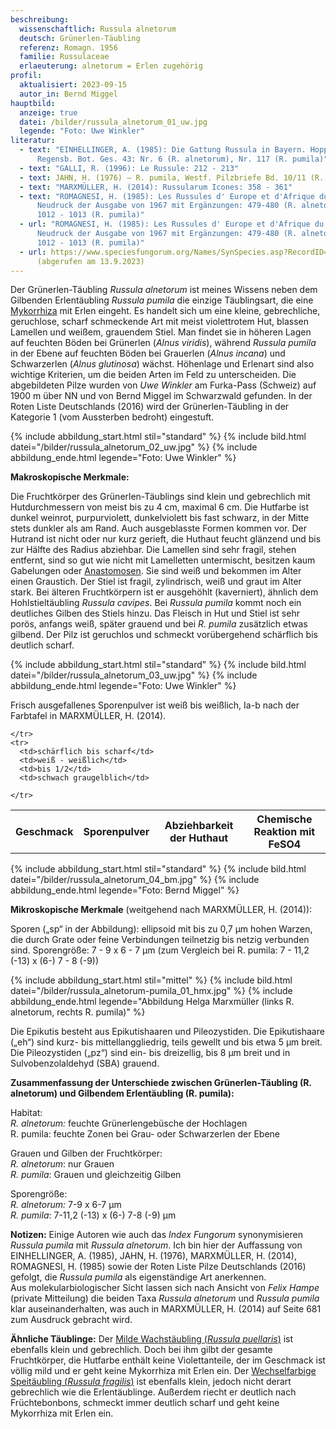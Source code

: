 ```yaml
---
beschreibung:
  wissenschaftlich: Russula alnetorum
  deutsch: Grünerlen-Täubling
  referenz: Romagn. 1956
  familie: Russulaceae
  erlaeuterung: alnetorum = Erlen zugehörig
profil:
  aktualisiert: 2023-09-15
  autor_in: Bernd Miggel
hauptbild:
  anzeige: true
  datei: /bilder/russula_alnetorum_01_uw.jpg
  legende: "Foto: Uwe Winkler"
literatur:
  - text: "EINHELLINGER, A. (1985): Die Gattung Russula in Bayern. Hoppea, Denkschr.
      Regensb. Bot. Ges. 43: Nr. 6 (R. alnetorum), Nr. 117 (R. pumila)"
  - text: "GALLI, R. (1996): Le Russule: 212 - 213"
  - text: JAHN, H. (1976) – R. pumila, Westf. Pilzbriefe Bd. 10/11 (R. pumila)
  - text: "MARXMÜLLER, H. (2014): Russularum Icones: 358 - 361"
  - text: "ROMAGNESI, H. (1985): Les Russules d' Europe et d'Afrique du Nord.
      Neudruck der Ausgabe von 1967 mit Ergänzungen: 479-480 (R. alnetorum),
      1012 - 1013 (R. pumila)"
  - url: "ROMAGNESI, H. (1985): Les Russules d' Europe et d'Afrique du Nord.
      Neudruck der Ausgabe von 1967 mit Ergänzungen: 479-480 (R. alnetorum),
      1012 - 1013 (R. pumila)"
  - url: https://www.speciesfungorum.org/Names/SynSpecies.asp?RecordID=305347
      (abgerufen am 13.9.2023)
---
```

Der Grünerlen-Täubling *Russula alnetorum* ist meines Wissens neben dem Gilbenden Erlentäubling *Russula pumila* die einzige Täublingsart, die eine [Mykorrhiza](Mykorrhiza "Glossar") mit Erlen eingeht. Es handelt sich um eine kleine, gebrechliche, geruchlose, scharf schmeckende Art mit meist violettrotem Hut, blassen Lamellen und weißem, grauendem Stiel. Man findet sie in höheren Lagen auf feuchten Böden bei Grünerlen (*Alnus viridis*), während *Russula pumila* in der Ebene auf feuchten Böden bei Grauerlen (*Alnus incana*) und Schwarzerlen (*Alnus glutinosa*) wächst. Höhenlage und Erlenart sind also wichtige Kriterien, um die beiden Arten im Feld zu unterscheiden. Die abgebildeten Pilze wurden von *Uwe Winkler* am Furka-Pass (Schweiz) auf 1900 m über NN und von Bernd Miggel im Schwarzwald gefunden. In der Roten Liste Deutschlands (2016) wird der Grünerlen-Täubling in der Kategorie 1 (vom Aussterben bedroht) eingestuft.

{% include abbildung_start.html stil="standard" %}
{% include bild.html datei="/bilder/russula_alnetorum_02_uw.jpg" %}
{% include abbildung_ende.html legende="Foto: Uwe Winkler" %}

**Makroskopische Merkmale:**

Die Fruchtkörper des Grünerlen-Täublings sind klein und gebrechlich mit Hutdurchmessern von meist bis zu 4 cm, maximal 6 cm. Die Hutfarbe ist dunkel weinrot, purpurviolett, dunkelviolett bis fast schwarz, in der Mitte stets dunkler als am Rand. Auch ausgeblasste Formen kommen vor. Der Hutrand ist nicht oder nur kurz gerieft, die Huthaut feucht glänzend und bis zur Hälfte des Radius abziehbar. Die Lamellen sind sehr fragil, stehen entfernt, sind so gut wie nicht mit Lamelletten untermischt, besitzen kaum Gabelungen oder [Anastomosen](<Anastomosen "Glossar">). Sie sind weiß und bekommen im Alter einen Graustich. Der Stiel ist fragil, zylindrisch, weiß und graut im Alter stark. Bei älteren Fruchtkörpern ist er ausgehöhlt (kaverniert), ähnlich dem Hohlstieltäubling *Russula cavipes*. Bei *Russula pumila* kommt noch ein deutliches Gilben des Stiels hinzu. Das Fleisch in Hut und Stiel ist sehr porös, anfangs weiß, später grauend und bei *R. pumila* zusätzlich etwas gilbend. Der Pilz ist geruchlos und schmeckt vorübergehend schärflich bis deutlich scharf.

{% include abbildung_start.html stil="standard" %}
{% include bild.html datei="/bilder/russula_alnetorum_03_uw.jpg" %}
{% include abbildung_ende.html legende="Foto: Uwe Winkler" %}

Frisch ausgefallenes Sporenpulver ist weiß bis weißlich, Ia-b nach der Farbtafel in MARXMÜLLER, H. (2014).

<div class="table-responsive">
  <table class="table taeubling">
    <tr>
      <th rowspan="2">Geschmack</th>
      <th rowspan="2">Sporenpulver</th>
      <th rowspan="2">Abziehbarkeit der Huthaut</th>
      <th colspan="3" class="text-center">Chemische Reaktion mit FeSO4</th>
    </tr>
    <tr>
      
      
    </tr>
    <tr>
      <td>schärflich bis scharf</td>
      <td>weiß - weißlich</td>
      <td>bis 1/2</td>
      <td>schwach graugelblich</td>
       
    </tr>
  </table>
</div>

{% include abbildung_start.html stil="standard" %}
{% include bild.html datei="/bilder/russula_alnetorum_04_bm.jpg" %}
{% include abbildung_ende.html legende="Foto: Bernd Miggel" %}

**Mikroskopische Merkmale** (weitgehend nach MARXMÜLLER, H. (2014)):

Sporen („sp“ in der Abbildung): ellipsoid mit bis zu 0,7 µm hohen Warzen, die durch Grate oder feine Verbindungen teilnetzig bis netzig verbunden sind. Sporengröße: 7 - 9 x 6 - 7 µm (zum Vergleich bei R. pumila:  7 - 11,2 (-13) x (6-) 7 - 8 (-9))

{% include abbildung_start.html stil="mittel" %}
{% include bild.html datei="/bilder/russula_alnetorum-pumila_01_hmx.jpg" %}
{% include abbildung_ende.html legende="Abbildung Helga Marxmüller (links R. alnetorum, rechts R. pumila)" %}

Die Epikutis besteht aus Epikutishaaren und Pileozystiden. Die Epikutishaare („eh“) sind kurz- bis mittellanggliedrig, teils gewellt und bis etwa 5 µm breit. Die Pileozystiden („pz“) sind ein- bis dreizellig, bis 8 µm breit und in Sulvobenzolaldehyd (SBA) grauend.

**Zusammenfassung der Unterschiede zwischen
Grünerlen-Täubling (R. alnetorum) und Gilbendem Erlentäubling (R. pumila):**

Habitat:\
*R. alnetorum:* feuchte Grünerlengebüsche der Hochlagen\
R. pumila: feuchte Zonen bei Grau- oder Schwarzerlen der Ebene

Grauen und Gilben der Fruchtkörper:\
*R. alnetorum*: nur Grauen\
*R. pumila*: Grauen und gleichzeitig Gilben

Sporengröße:\
*R. alnetorum:* 7-9 x 6-7 µm\
*R. pumila*: 7-11,2 (-13) x (6-) 7-8 (-9) µm

**Notizen:**
Einige Autoren wie auch das *Index Fungorum* synonymisieren *Russula pumila* mit *Russula alnetorum*. Ich bin hier der Auffassung von EINHELLINGER, A. (1985), JAHN, H. (1976), MARXMÜLLER, H. (2014), ROMAGNESI, H. (1985) sowie der Roten Liste Pilze Deutschlands (2016) gefolgt, die *Russula pumila* als eigenständige Art anerkennen.\
Aus molekularbiologischer Sicht lassen sich nach Ansicht von *Felix Hampe* (private Mitteilung) die beiden Taxa *Russula alnetorum* und *Russula pumila* klar auseinanderhalten, was auch in MARXMÜLLER, H. (2014) auf Seite 681 zum Ausdruck gebracht wird.

**Ähnliche Täublinge:**
Der [Milde Wachstäubling (*Russula puellaris*)](/pilze/russula-puellaris-milder-wachstäubling-mädchentäubling) ist ebenfalls klein und gebrechlich. Doch bei ihm gilbt der gesamte Fruchtkörper, die Hutfarbe enthält keine Violettanteile, der im Geschmack ist völlig mild und er geht keine Mykorrhiza mit Erlen ein.
Der [Wechselfarbige Speitäubling (*Russula fragilis*)](/pilze/russula-fragilis-wechselfarbiger-speitäubling) ist ebenfalls klein, jedoch nicht derart gebrechlich wie die Erlentäublinge. Außerdem riecht er deutlich nach Früchtebonbons, schmeckt immer deutlich scharf und geht keine Mykorrhiza mit Erlen ein.